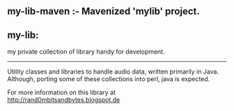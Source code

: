 my-lib-maven :- Mavenized 'mylib' project.
-------
my-lib:
--------

my private collection of library handy for development.

----

Utility classes and libraries to handle audio data, written primarily in Java.
Although, porting some of these collections into perl, java is expected. 

For more information on this library at http://rand0mbitsandbytes.blogspot.de
